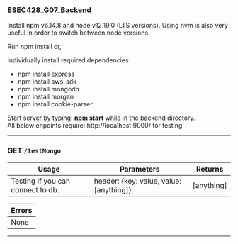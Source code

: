 ### ESEC428_G07_Backend

Install npm v6.14.8 and node v12.19.0 (LTS versions). Using nvm is also very useful in order to switch between node versions.

Run npm install or,

Individually install required dependencies:
- npm install express
- npm install aws-sdk
- npm install mongodb
- npm install morgan
- npm install cookie-parser

Start server by typing: **npm start** while in the backend directory.
<br>
All below enpoints require: http://localhost:9000/ for testing

------------------------------------------------------------

### GET `/testMongo`
| Usage  | Parameters | Returns |
| ------------- | ------------- | ------------- |
| Testing if you can connect to db.  | header: {key: value, value: [anything]} | [anything]

| Errors  |
| ------------- |
| None |

------------------------------------------------------------
